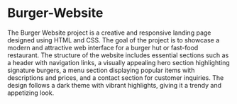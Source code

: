 # Burger-Website
The Burger Website project is a creative and responsive landing page designed using HTML and CSS. The goal of the project is to showcase a modern and attractive web interface for a burger hut or fast-food restaurant. The structure of the website includes essential sections such as a header with navigation links, a visually appealing hero section highlighting signature burgers, a menu section displaying popular items with descriptions and prices, and a contact section for customer inquiries. The design follows a dark theme with vibrant highlights, giving it a trendy and appetizing look.
